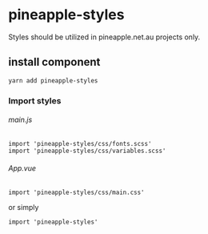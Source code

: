 # pineapple-styles

Styles should be utilized in pineapple.net.au projects only.

## install component
```
yarn add pineapple-styles
```

### Import styles

###### main.js
```
import 'pineapple-styles/css/fonts.scss'
import 'pineapple-styles/css/variables.scss'
```

###### App.vue
```
import 'pineapple-styles/css/main.css'
```
or simply
```
import 'pineapple-styles'
```
